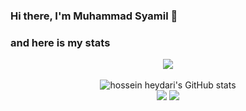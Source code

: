 ### Hi there, I'm Muhammad Syamil 👋

### and here is my stats
<p align="center"><img src="https://www.codewars.com/users/MSyamil/badges/large"><br /><br />
  <img src="https://github-readme-stats.vercel.app/api?username=MSyamil&show_icons=true&include_all_commits=true&theme=monokai" alt="hossein heydari's GitHub stats" /><br />
  <img src="https://github-readme-streak-stats.herokuapp.com/?user=SatriaAPN&theme=monokai"/>
  <img src="https://github-readme-stats.vercel.app/api/top-langs/?username=MSyamil&layout=compact&theme=monokai&langs_count=12"/><br />
</p>

<!--
**MSyamil/MSyamil** is a ✨ _special_ ✨ repository because its `README.md` (this file) appears on your GitHub profile.

Here are some ideas to get you started:

- 🔭 I’m currently working on ...
- 🌱 I’m currently learning ...
- 👯 I’m looking to collaborate on ...
- 🤔 I’m looking for help with ...
- 💬 Ask me about ...
- 📫 How to reach me: ...
- 😄 Pronouns: ...
- ⚡ Fun fact: ...
-->

